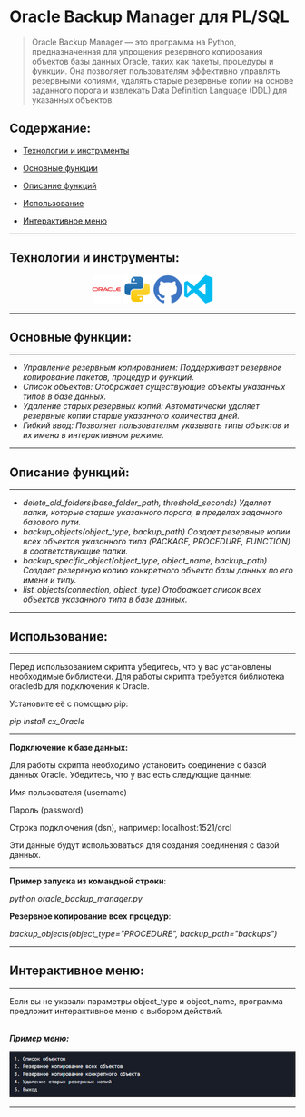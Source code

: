 # Oracle Backup Manager для PL/SQL

> Oracle Backup Manager — это программа на Python, предназначенная для упрощения резервного копирования объектов базы данных Oracle, таких как пакеты, процедуры и функции. Она позволяет пользователям эффективно управлять резервными копиями, удалять старые резервные копии на основе заданного порога и извлекать Data Definition Language (DDL) для указанных объектов.

## **Содержание:**

* <a href="#tools">Технологии и инструменты</a>

* <a href="#functions">Основные функции</a>

* <a href="#functions_desc">Описание функций</a>

* <a href="#usage">Использование</a>

* <a href="#interactive">Интерактивное меню</a>




____
<a id="tools"></a>
## <a name="Технологии и инструменты">**Технологии и инструменты:**</a>

<p align="center">  
<a href="https://www.oracle.com/"><img src="images/logo/oracle.svg" width="50" height="50"  alt="IDEA"/></a>  
<a href="https://www.python.org/"><img src="images/logo/python.svg" width="50" height="50"  alt="python"/></a>  
<a href="https://github.com/"><img src="images/logo/github.svg" width="50" height="50"  alt="Github"/></a>  
<a href="https://code.visualstudio.com/"><img src="images/logo/vscode.svg" width="50" height="50"  alt="JUnit 5"/></a>   
</p>

____
<a id="functions"></a>
## <a name="Основные функции">**Основные функции:**</a>

____
-  *Управление резервным копированием: Поддерживает резервное копирование пакетов, процедур и функций.*
-  *Список объектов: Отображает существующие объекты указанных типов в базе данных.*
-  *Удаление старых резервных копий: Автоматически удаляет резервные копии старше указанного количества дней.*
-  *Гибкий ввод: Позволяет пользователям указывать типы объектов и их имена в интерактивном режиме.*



____
<a id="functions_desc"></a>
## <a name="Описание функций">**Описание функций:**</a>

____
- *delete_old_folders(base_folder_path, threshold_seconds)
Удаляет папки, которые старше указанного порога, в пределах заданного базового пути.*
- *backup_objects(object_type, backup_path)
Создает резервные копии всех объектов указанного типа (PACKAGE, PROCEDURE, FUNCTION) в соответствующие папки.*
- *backup_specific_object(object_type, object_name, backup_path)
Создает резервную копию конкретного объекта базы данных по его имени и типу.*
- *list_objects(connection, object_type)
Отображает список всех объектов указанного типа в базе данных.*
____

<a id="usage"></a>
## <a name="Использование">**Использование:**</a>

____
Перед использованием скрипта убедитесь, что у вас установлены необходимые библиотеки. Для работы скрипта требуется библиотека oracledb для подключения к Oracle.

Установите её с помощью pip:

*pip install cx_Oracle*

____
<b>Подключение к базе данных:</b><br>

Для работы скрипта необходимо установить соединение с базой данных Oracle. Убедитесь, что у вас есть следующие данные:

Имя пользователя (username)

Пароль (password)

Строка подключения (dsn), например: localhost:1521/orcl

Эти данные будут использоваться для создания соединения с базой данных.
____
<b>Пример запуска из командной строки</b>:

*python oracle_backup_manager.py*

<b>Резервное копирование всех процедур</b>:

*backup_objects(object_type="PROCEDURE", backup_path="backups")*
____

<a id="interactive"></a>
## <a name="Интерактивное меню">**Интерактивное меню:**</a>

___
Если вы не указали параметры object_type и object_name, программа предложит интерактивное меню с выбором действий.

<br><b>*Пример меню:*</b>

<p align="center">
    <img src="images/screenshots/scr1.png" alt="Interactive menu"/>
</p>

____
